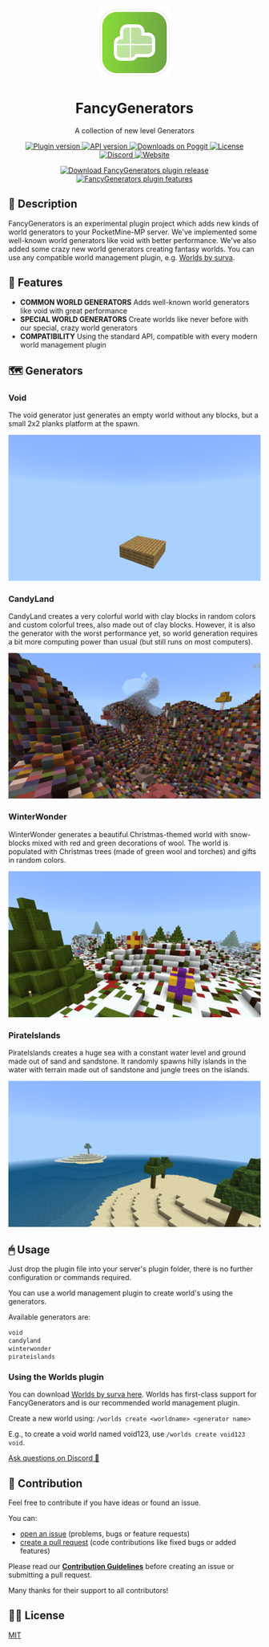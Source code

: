 <p align="center">
    <img src=".github/.media/logo.png" width="144" height="144" alt="FancyGenerators plugin logo">
</p>

<h1 align="center">FancyGenerators</h1>
<p align="center">A collection of new level Generators</p>

<p align="center">
    <a href="https://poggit.pmmp.io/p/FancyGenerators">
        <img src="https://poggit.pmmp.io/shield.state/FancyGenerators" alt="Plugin version">
    </a>
    <a href="https://github.com/pmmp/PocketMine-MP">
        <img src="https://poggit.pmmp.io/shield.api/FancyGenerators" alt="API version">
    </a>
    <a href="https://poggit.pmmp.io/p/FancyGenerators">
        <img src="https://poggit.pmmp.io/shield.dl/FancyGenerators" alt="Downloads on Poggit">
    </a>
    <a href="https://github.com/survanetwork/FancyGenerators/blob/master/LICENSE">
        <img src="https://img.shields.io/github/license/survanetwork/FancyGenerators.svg" alt="License">
    </a>
    <a href="https://discord.gg/t4Kg4j3829">
        <img src="https://img.shields.io/discord/685532530451283997?color=blueviolet" alt="Discord">
    </a>
    <a href="https://plugins.surva.net">
        <img src="https://img.shields.io/badge/website-visit-ee8031" alt="Website">
    </a>
</p>

<p align="center">
    <a href="https://plugins.surva.net/#fancygenerators">
        <img src="https://static.surva.net/osplugins/assets/dl-buttons/fancygenerators.png" width="220" height="auto" alt="Download FancyGenerators plugin release">
        <img src="https://static.surva.net/osplugins/assets/feature-banners/fancygenerators.png" width="650" height="auto" alt="FancyGenerators plugin features">
    </a>
</p>

## 📙 Description
FancyGenerators is an experimental plugin project which adds new kinds of world generators to your PocketMine-MP server.
We've implemented some well-known world generators like void with better performance.
We've also added some crazy new world generators creating fantasy worlds.
You can use any compatible world management plugin, e.g. [Worlds by surva](https://plugins.surva.net/#worlds).

## 🎁 Features
- **COMMON WORLD GENERATORS** Adds well-known world generators like void with great performance
- **SPECIAL WORLD GENERATORS** Create worlds like never before with our special, crazy world generators
- **COMPATIBILITY** Using the standard API, compatible with every modern world management plugin

## 🗺️ Generators

### Void

The void generator just generates an empty world without any blocks, but a small 2x2 planks
platform at the spawn.

<img src=".github/.media/screenshots/void.png" alt="Void generator world screenshot">

### CandyLand

CandyLand creates a very colorful world with clay blocks in random colors and
custom colorful trees, also made out of clay blocks. However, it is also the generator
with the worst performance yet, so world generation requires a bit more computing power than
usual (but still runs on most computers).

<img src=".github/.media/screenshots/candyland.png" alt="CandyLand generator world screenshot">

### WinterWonder

WinterWonder generates a beautiful Christmas-themed world with snow-blocks mixed with red and
green decorations of wool. The world is populated with Christmas trees (made of green wool and torches)
and gifts in random colors.

<img src=".github/.media/screenshots/winterwonder.png" alt="WinterWonder generator world screenshot">

### PirateIslands

PirateIslands creates a huge sea with a constant water level and ground made out of sand and sandstone.
It randomly spawns hilly islands in the water with terrain made out of sandstone and jungle
trees on the islands.

<img src=".github/.media/screenshots/pirateislands.png" alt="PirateIslands generator world screenshot">

## 🖱 Usage
Just drop the plugin file into your server's plugin folder, there is no further configuration or commands required.

You can use a world management plugin to create world's using the generators.

Available generators are:

```
void
candyland
winterwonder
pirateislands
```

### Using the Worlds plugin

You can download [Worlds by surva here](https://plugins.surva.net/#worlds). Worlds has first-class support for FancyGenerators and is our recommended world management plugin.

Create a new world using: `/worlds create <worldname> <generator name>`

E.g., to create a void world named void123, use `/worlds create void123 void`.

[Ask questions on Discord 💬](https://discord.gg/t4Kg4j3829)

## 🙋‍ Contribution
Feel free to contribute if you have ideas or found an issue.

You can:
- [open an issue](https://github.com/survanetwork/FancyGenerators/issues) (problems, bugs or feature requests)
- [create a pull request](https://github.com/survanetwork/FancyGenerators/pulls) (code contributions like fixed bugs or added features)

Please read our **[Contribution Guidelines](CONTRIBUTING.md)** before creating an issue or submitting a pull request.

Many thanks for their support to all contributors!

## 👨‍⚖️ License
[MIT](https://github.com/survanetwork/FancyGenerators/blob/master/LICENSE)
